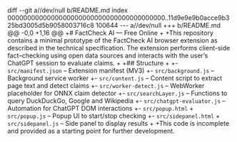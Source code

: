 diff --git a//dev/null b/README.md
index 0000000000000000000000000000000000000000..11d9e9e9b0acce9b325bd3005d5b9058003716c8 100644
--- a//dev/null
+++ b/README.md
@@ -0,0 +1,16 @@
+# FactCheck AI — Free Online
+
+This repository contains a minimal prototype of the FactCheck AI browser extension as described in the technical specification. The extension performs client-side fact–checking using open data sources and interacts with the user’s ChatGPT session to evaluate claims.
+
+## Structure
+
+- `src/manifest.json` – Extension manifest (MV3)
+- `src/background.js` – Background service worker
+- `src/content.js` – Content script to extract page text and detect claims
+- `src/worker-detect.js` – WebWorker placeholder for ONNX claim detector
+- `src/searchLayer.js` – Functions to query DuckDuckGo, Google and Wikipedia
+- `src/chatgpt-evaluator.js` – Automation for ChatGPT DOM interactions
+- `src/popup.html` + `src/popup.js` – Popup UI to start/stop checking
+- `src/sidepanel.html` + `src/sidepanel.js` – Side panel to display results
+
+This code is incomplete and provided as a starting point for further development.
